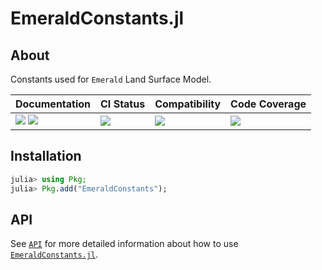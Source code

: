 # EmeraldConstants.jl

<!-- Links and shortcuts -->
[ph-url]: https://github.com/Yujie-W/EmeraldConstants.jl
[ph-api]: https://yujie-w.github.io/EmeraldConstants.jl/stable/API/

[dev-img]: https://img.shields.io/badge/docs-dev-blue.svg
[dev-url]: https://Yujie-W.github.io/EmeraldConstants.jl/dev/

[rel-img]: https://img.shields.io/badge/docs-stable-blue.svg
[rel-url]: https://Yujie-W.github.io/EmeraldConstants.jl/stable/

[st-img]: https://github.com/Yujie-W/EmeraldConstants.jl/workflows/JuliaStable/badge.svg?branch=main
[st-url]: https://github.com/Yujie-W/EmeraldConstants.jl/actions?query=branch%3A"main"++workflow%3A"JuliaStable"

[min-img]: https://github.com/Yujie-W/EmeraldConstants.jl/workflows/Julia-1.6/badge.svg?branch=main
[min-url]: https://github.com/Yujie-W/EmeraldConstants.jl/actions?query=branch%3A"main"++workflow%3A"Julia-1.6"

[cov-img]: https://codecov.io/gh/Yujie-W/EmeraldConstants.jl/branch/main/graph/badge.svg
[cov-url]: https://codecov.io/gh/Yujie-W/EmeraldConstants.jl


## About

Constants used for `Emerald` Land Surface Model.

| Documentation                                   | CI Status             | Compatibility           | Code Coverage           |
|:------------------------------------------------|:----------------------|:------------------------|:------------------------|
| [![][dev-img]][dev-url] [![][rel-img]][rel-url] | [![][st-img]][st-url] | [![][min-img]][min-url] | [![][cov-img]][cov-url] |


## Installation
```julia
julia> using Pkg;
julia> Pkg.add("EmeraldConstants");
```


## API
See [`API`][ph-api] for more detailed information about how to use [`EmeraldConstants.jl`][ph-url].
